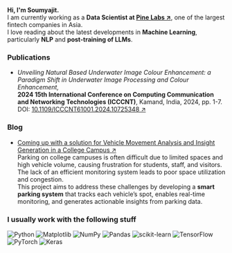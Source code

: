 **Hi, I'm Soumyajit.**  
I am currently working as a **Data Scientist at [Pine Labs ↗](https://www.pinelabs.com/)**, one of the largest fintech companies in Asia.  
I love reading about the latest developments in **Machine Learning**, particularly **NLP** and **post-training of LLMs**.

### Publications
- *Unveiling Natural Based Underwater Image Colour Enhancement: a Paradigm Shift in Underwater Image Processing and Colour Enhancement,*  
  **2024 15th International Conference on Computing Communication and Networking Technologies (ICCCNT)**, Kamand, India, 2024, pp. 1-7.  
  DOI: [10.1109/ICCCNT61001.2024.10725348 ↗](https://ieeexplore.ieee.org/document/10725348)

### Blog
- [Coming up with a solution for Vehicle Movement Analysis and Insight Generation in a College Campus ↗](https://medium.com/@roysoumyajit/coming-up-with-a-solution-for-vehicle-movement-analysis-and-insight-generation-in-a-college-campus-b76aa7e84de0)  
  Parking on college campuses is often difficult due to limited spaces and high vehicle volume, causing frustration for students, staff, and visitors.  
  The lack of an efficient monitoring system leads to poor space utilization and congestion.  
  This project aims to address these challenges by developing a **smart parking system** that tracks each vehicle’s spot, enables real-time monitoring, and generates actionable insights from parking data.

### I usually work with the following stuff  
![Python](https://img.shields.io/badge/python-3670A0?style=flat&logo=python&logoColor=ffdd54)
![Matplotlib](https://img.shields.io/badge/Matplotlib-%23ffffff.svg?style=flat&logo=Matplotlib&logoColor=black)
![NumPy](https://img.shields.io/badge/numpy-%23013243.svg?style=flat&logo=numpy&logoColor=white)
![Pandas](https://img.shields.io/badge/pandas-%23150458.svg?style=flat&logo=pandas&logoColor=white)
![scikit-learn](https://img.shields.io/badge/scikit--learn-%23F7931E.svg?style=flat&logo=scikit-learn&logoColor=white)
![TensorFlow](https://img.shields.io/badge/TensorFlow-%23FF6F00.svg?style=flat&logo=TensorFlow&logoColor=white)
![PyTorch](https://img.shields.io/badge/PyTorch-%23EE4C2C.svg?style=flat&logo=PyTorch&logoColor=white)
![Keras](https://img.shields.io/badge/Keras-%23D00000.svg?style=flat&logo=Keras&logoColor=white)
